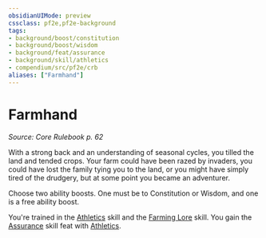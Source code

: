 ```yaml
---
obsidianUIMode: preview
cssclass: pf2e,pf2e-background
tags:
- background/boost/constitution
- background/boost/wisdom
- background/feat/assurance
- background/skill/athletics
- compendium/src/pf2e/crb
aliases: ["Farmhand"]
---
```

# Farmhand
*Source: Core Rulebook p. 62*  

With a strong back and an understanding of seasonal cycles, you tilled the land and tended crops. Your farm could have been razed by invaders, you could have lost the family tying you to the land, or you might have simply tired of the drudgery, but at some point you became an adventurer.

Choose two ability boosts. One must be to Constitution or Wisdom, and one is a free ability boost.

You're trained in the [Athletics](../../skills.md#Athletics) skill and the [Farming Lore](../../skills.md#Lore) skill. You gain the [Assurance](../../feats/assurance.md) skill feat with [Athletics](../../skills.md#Athletics).